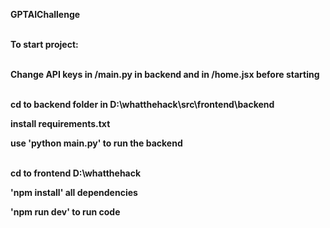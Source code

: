 <b>GPTAIChallenge <b/><br><br>


To start project: <br><br>


Change API keys in /main.py in backend and in /home.jsx before starting<br><br>



cd to backend folder in D:\whatthehack\src\frontend\backend<br>

install requirements.txt<br>

use 'python main.py' to run the backend<br><br>



cd to frontend D:\whatthehack<br>

'npm install' all dependencies<br>

'npm run dev' to run code<br>


